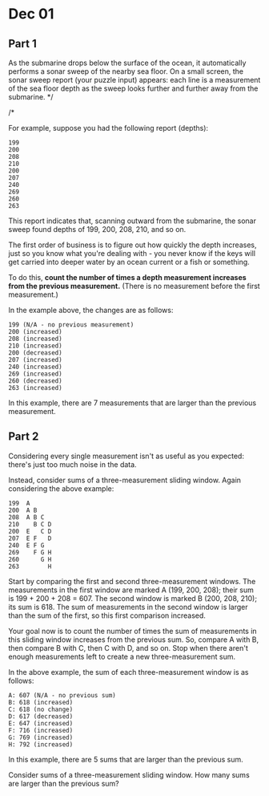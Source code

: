 # Dec 01

## Part 1

As the submarine drops below the surface of the ocean, 
it automatically performs a sonar sweep of the nearby sea floor. 
On a small screen, the sonar sweep report (your puzzle input) appears: 
each line is a measurement of the sea floor depth 
as the sweep looks further and further away from the submarine.
*/

/*

For example, suppose you had the following report (depths):

```
199
200
208
210
200
207
240
269
260
263
```

This report indicates that, scanning outward from the submarine, 
the sonar sweep found depths of 199, 200, 208, 210, and so on.

The first order of business is to figure out how quickly the depth increases, 
just so you know what you're dealing with - 
you never know if the keys will get carried 
into deeper water by an ocean current or a fish or something.

To do this, **count the number of times a depth measurement increases from the previous measurement.** 
(There is no measurement before the first measurement.)

In the example above, the changes are as follows:

```
199 (N/A - no previous measurement)
200 (increased)
208 (increased)
210 (increased)
200 (decreased)
207 (increased)
240 (increased)
269 (increased)
260 (decreased)
263 (increased)
```

In this example, there are 7 measurements that are larger than the previous measurement.

## Part 2

Considering every single measurement isn't as useful as you expected: 
there's just too much noise in the data.

Instead, consider sums of a three-measurement sliding window. 
Again considering the above example:

```
199  A      
200  A B    
208  A B C  
210    B C D
200  E   C D
207  E F   D
240  E F G  
269    F G H
260      G H
263        H
```

Start by comparing the first and second three-measurement windows. 
The measurements in the first window are marked A (199, 200, 208); 
their sum is 199 + 200 + 208 = 607. 
The second window is marked B (200, 208, 210); its sum is 618. 
The sum of measurements in the second window 
is larger than the sum of the first, so this first comparison increased.

Your goal now is to count the number of times the sum of measurements
in this sliding window increases from the previous sum. 
So, compare A with B, then compare B with C, then C with D, and so on.
Stop when there aren't enough measurements left to create a new three-measurement sum.

In the above example, the sum of each three-measurement window is as follows:

```
A: 607 (N/A - no previous sum)
B: 618 (increased)
C: 618 (no change)
D: 617 (decreased)
E: 647 (increased)
F: 716 (increased)
G: 769 (increased)
H: 792 (increased)
```

In this example, there are 5 sums that are larger than the previous sum.

Consider sums of a three-measurement sliding window. 
How many sums are larger than the previous sum?
